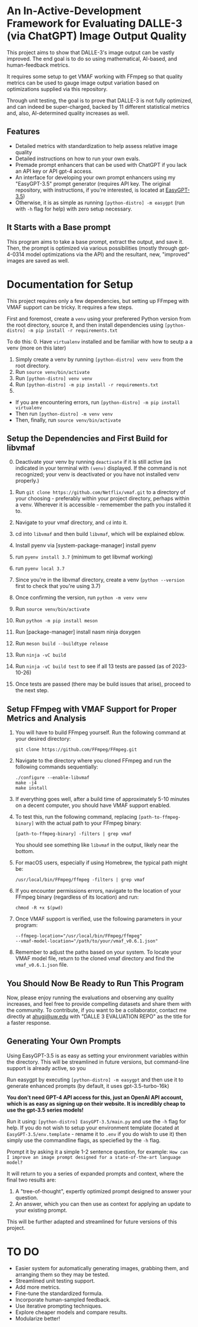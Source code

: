 # An In-Active-Development Framework for Evaluating DALLE-3 (via ChatGPT) Image Output Quality

This project aims to show that DALLE-3's image output can be vastly improved. The end goal is to do so using mathematical, AI-based, and human-feedback metrics.

It requires some setup to get VMAF working with FFmpeg so that quality metrics can be used to gauge image output variation based on optimizations supplied via this repository.

Through unit testing, the goal is to prove that DALLE-3 is not fully optimized, and can indeed be super-charged, backed by 11 different statistical metrics and, also, AI-determined quality increases as well.

## Features
- Detailed metrics with standardization to help assess relative image quality
- Detailed instructions on how to run your own evals.
- Premade prompt enhancers that can be used with ChatGPT if you lack an API key or API gpt-4 access.
- An interface for developing your own prompt enhancers using my "EasyGPT-3.5" prompt generator (requires API key. The original repository, with instructions, if you're interested, is located at [EasyGPT-3.5](https://github.com/alexfacehead/EasyGPT-3.5))
- Otherwise, it is as simple as running `[python-distro] -m easygpt` (run with `-h` flag for help) with zero setup necessary.

## It Starts with a Base prompt

This program aims to take a base prompt, extract the output, and save it. Then, the prompt is optimized via various possibilities (mostly through gpt-4-0314 model optimizations via the API) and the resultant, new, "improved" images are saved as well.

# Documentation for Setup
This project requires only a few dependencies, but setting up FFmpeg with VMAF support can be tricky. It requires a few steps.

First and foremost, create a `venv` using your preferered Python version from the root directory, source it, and then install dependencies using `[python-distro] -m pip install -r requirements.txt`

To do this:
0. Have `virtualenv` installed and be familiar with how to seutp a a venv (more on this later)
1. Simply create a venv by running `[python-distro] venv venv` from the root directory.
2. Run `source venv/bin/activate`
3. Run `[python-distro] venv venv`
4. Run `[python-distro] -m pip install -r requirements.txt`
5. 
- If you are encountering errors, run `[python-distro] -m pip install virtualenv`
- Then run `[python-distro] -m venv venv`
- Then, finally, run `source venv/bin/activate`

## Setup the Dependencies and First Build for libvmaf 
0. Deactivate your venv by running `deactivate` if it is still active (as indicated in your terminal with `(venv)` displayed. If the command is not recognized; your venv is deactivated or you have not installed venv properly.)

1. Run `git clone https://github.com/Netflix/vmaf.git` to a directory of your choosing - preferably within your project directory, perhaps within a venv. Wherever it is accessible - rememember the path you installed it to.
2. Navigate to your vmaf directory, and `cd` into it.
3. cd into `libvmaf` and then build `libvmaf`, which will be explained eblow.
4. Install pyenv via [system-package-manager] install pyenv
5. run `pyenv install 3.7` (minimum to get libvmaf working)
6. run `pyenv local 3.7`
7. Since you're in the libvmaf directory, create a venv (`python --version` first to check that you're using 3.7)
8. Once confirming the version, run `python -m venv venv`
9. Run `source venv/bin/activate`
10. Run `python -m pip install meson`
11. Run [package-manager] install nasm ninja doxygen
12. Run `meson build --buildtype release`
13. Run `ninja -vC build`
14. Run `ninja -vC build test` to see if all 13 tests are passed (as of 2023-10-26)
15. Once tests are passed (there may be build issues that arise), proceed to the next step.

## Setup FFmpeg with VMAF Support for Proper Metrics and Analysis

1. You will have to build FFmpeg yourself. Run the following command at your desired directory:
   ```
   git clone https://github.com/FFmpeg/FFmpeg.git
   ```

2. Navigate to the directory where you cloned FFmpeg and run the following commands sequentially:
   ```
   ./configure --enable-libvmaf
   make -j4
   make install
   ```

3. If everything goes well, after a build time of approximately 5-10 minutes on a decent computer, you should have VMAF support enabled.

4. To test this, run the following command, replacing `[path-to-ffmpeg-binary]` with the actual path to your FFmpeg binary:
   ```
   [path-to-ffmpeg-binary] -filters | grep vmaf
   ```
   You should see something like `libvmaf` in the output, likely near the bottom.

5. For macOS users, especially if using Homebrew, the typical path might be:
   ```
   /usr/local/bin/FFmpeg/ffmpeg -filters | grep vmaf
   ```

6. If you encounter permissions errors, navigate to the location of your FFmpeg binary (regardless of its location) and run:
   ```
   chmod -R +x $(pwd)
   ```

7. Once VMAF support is verified, use the following parameters in your program:
   ```
   --ffmpeg-location="/usr/local/bin/FFmpeg/ffmpeg"
   --vmaf-model-location="/path/to/your/vmaf_v0.6.1.json"
   ```

8. Remember to adjust the paths based on your system. To locate your VMAF model file, return to the cloned vmaf directory and find the `vmaf_v0.6.1.json` file.


## You Should Now Be Ready to Run This Program

Now, please enjoy running the evaluations and observing any quality increases, and feel free to provide compelling datasets and share them with the community. To contribute, if you want to be a collaborator, contact me directly at ahugi@uw.edu with "DALLE 3 EVALUATION REPO" as the title for a faster response.

## Generating Your Own Prompts
Using EasyGPT-3.5 is as easy as setting your environment variables within the directory. This will be streamlined in future versions, but command-line support is already active, so you 

Run easygpt by executing `[python-distro] -m easygpt` and then use it to generate enhanced prompts (by default, it uses gpt-3.5-turbo-16k)

**You don't need GPT-4 API access for this, just an OpenAI API account, which is as easy as signing up on their website. It is incredibly cheap to use the gpt-3.5 series models!**

Run it using: `[python-distro] EasyGPT-3.5/main.py` and use the `-h` flag for help. If you do not wish to setup your environment template (located at `EasyGPT-3.5/env.template` - rename it to `.env` if you do wish to use it) then simply use the commandline flags, as speciefied by the `-h` flag.

Prompt it by asking it a simple 1-2 sentence question, for example:
`How can I improve an image prompt designed for a state-of-the-art language model?`

It will return to you a series of expanded prompts and context, where the final two results are:
1. A "tree-of-thought", expertly optimized prompt designed to answer your question.
2. An answer, which you can then use as context for applying an update to your existing prompt.

This will be further adapted and streamlined for future versions of this project.

# TO DO
- Easier system for automatically generating images, grabbing them, and arranging them so they may be tested.
- Streamlined unit testing support.
- Add more metrics.
- Fine-tune the standardized formula.
- Incorporate human-sampled feedback.
- Use iterative prompting techniques.
- Explore cheaper models and compare results.
- Modularize better!